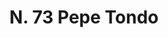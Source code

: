 ---
title: "N. 73 Pepe Tondo"
permalink: "/edition/plant073/"
plant-name: "N. 73"
plant-number: "073"
plant-xml: "/assets/xml/plant073.xml"
plant-img1: "/assets/img/plant073_verso.jpg"
plant-img2: "/assets/img/plant073.jpg"
plant-title: "N. 73 Pepe Tondo"
plant-wfo-link: ""
plant-kew-link: ""
plant-taxon-content: "Ribes nigrum L."
layout: single-xml
---